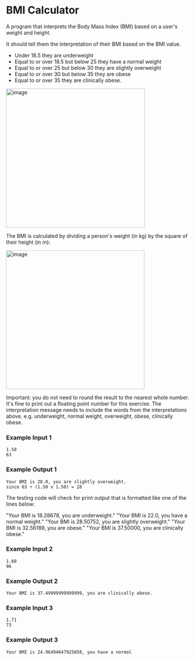 # BMI Calculator

A program that interprets the Body Mass Index (BMI) based on a user's weight and height.

It should tell them the interpretation of their BMI based on the BMI value.

* Under 18.5 they are underweight
* Equal to or over 18.5 but below 25 they have a normal weight
* Equal to or over 25 but below 30 they are slightly overweight
* Equal to or over 30 but below 35 they are obese
* Equal to or over 35 they are clinically obese.


<img width="380" alt="image" src="https://github.com/SaadNoor01/Projects/assets/174381924/2961d5e1-58db-49b9-9f26-b3f58c50e009">

The BMI is calculated by dividing a person's weight (in kg) by the square of their height (in m):

<img width="379" alt="image" src="https://github.com/SaadNoor01/Projects/assets/174381924/c4089677-0bd8-443a-a288-bfa86715c765">

Important: you do not need to round the result to the nearest whole number. It's fine to print out a floating point number for this exercise. The interpretation message needs to include the words from the interpretations above. e.g. underweight, normal weight, overweight, obese, clinically obese.

### Example Input 1
```
1.50
63
```
###  Example Output 1
```
Your BMI is 28.0, you are slightly overweight.
since 63 ÷ (1.50 x 1.50) = 28
```

The testing code will check for print output that is formatted like one of the lines below:

"Your BMI is 18.28678, you are underweight."
"Your BMI is 22.0, you have a normal weight."
"Your BMI is 28.50752, you are slightly overweight."
"Your BMI is 32.56189, you are obese."
"Your BMI is 37.50000, you are clinically obese."
### Example Input 2
```
1.60
96
```
### Example Output 2
```
Your BMI is 37.49999999999999, you are clinically obese.
```
### Example Input 3
```
1.71
73
```
### Example Output 3
```
Your BMI is 24.96494647925858, you have a normal
```


